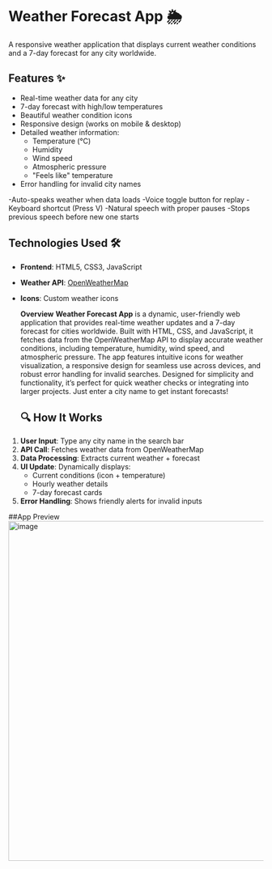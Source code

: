 # Weather Forecast App 🌦️

A responsive weather application that displays current weather conditions and a 7-day forecast for any city worldwide.

## Features ✨

- Real-time weather data for any city
- 7-day forecast with high/low temperatures
- Beautiful weather condition icons
- Responsive design (works on mobile & desktop)
- Detailed weather information:
  - Temperature (°C)
  - Humidity
  - Wind speed
  - Atmospheric pressure
  - "Feels like" temperature
- Error handling for invalid city names
  
-Auto-speaks weather when data loads
-Voice toggle button for replay
-Keyboard shortcut (Press V)
-Natural speech with proper pauses
-Stops previous speech before new one starts



## Technologies Used 🛠️

- **Frontend**: HTML5, CSS3, JavaScript
- **Weather API**: [OpenWeatherMap](https://openweathermap.org/)
- **Icons**: Custom weather icons

  **Overview**
**Weather Forecast App** is a dynamic, user-friendly web application that provides real-time weather updates and a 7-day forecast for cities worldwide. Built with HTML, CSS, and JavaScript, it fetches data from the OpenWeatherMap API to display accurate weather conditions, including temperature, humidity, wind speed, and atmospheric pressure. The app features intuitive icons for weather visualization, a responsive design for seamless use across devices, and robust error handling for invalid searches. Designed for simplicity and functionality, it’s perfect for quick weather checks or integrating into larger projects. Just enter a city name to get instant forecasts!

  ## 🔍 How It Works

1. **User Input**: Type any city name in the search bar
2. **API Call**: Fetches weather data from OpenWeatherMap
3. **Data Processing**: Extracts current weather + forecast
4. **UI Update**: Dynamically displays:
   - Current conditions (icon + temperature)
   - Hourly weather details
   - 7-day forecast cards
5. **Error Handling**: Shows friendly alerts for invalid inputs

##App Preview
<img width="893" height="672" alt="image" src="https://github.com/user-attachments/assets/61b1bc06-d953-4103-9d33-1ce8411f202d" />





